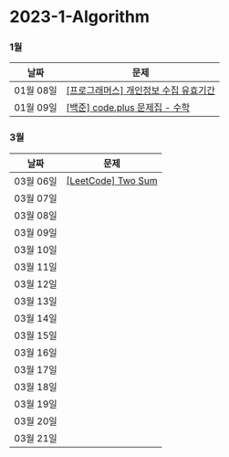 # 2023-1-Algorithm

### 1월
| 날짜        | 문제                                                         |
| ---------- | ------------------------------------------------------------ |
| 01월 08일  | [[프로그래머스] 개인정보 수집 유효기간](https://school.programmers.co.kr/learn/courses/30/lessons/150370) 
| 01월 09일 | [[백준] code.plus 문제집 - 수학](https://www.acmicpc.net/workbook/view/9370) |
   
### 3월
| 날짜        | 문제                                                         |
| ---------- | ------------------------------------------------------------ |
| 03월 06일  | [[LeetCode] Two Sum](https://leetcode.com/problems/two-sum/) 
| 03월 07일 |  |
| 03월 08일  | 
| 03월 09일 |  |
| 03월 10일  | 
| 03월 11일 |  |
| 03월 12일  | 
| 03월 13일 |  |
| 03월 14일  | 
| 03월 15일 |  |
| 03월 16일  | 
| 03월 17일 |  |
| 03월 18일  | 
| 03월 19일 |  |
| 03월 20일  | 
| 03월 21일 |  |

